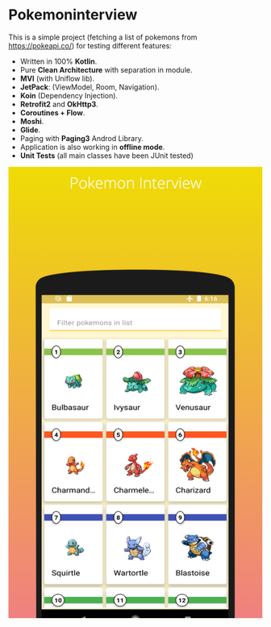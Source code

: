 # Pokemoninterview

This is a simple project (fetching a list of pokemons from https://pokeapi.co/) for testing different features:

* Written in 100% **Kotlin**.
* Pure **Clean Architecture** with separation in module.
* **MVI** (with Uniflow lib).
* **JetPack**: (ViewModel, Room, Navigation).
* **Koin** (Dependency Injection).
* **Retrofit2** and **OkHttp3**.
* **Coroutines + Flow**.
* **Moshi**.
* **Glide**.
* Paging with **Paging3** Androd Library.
* Application is also working in **offline mode**.
* **Unit Tests** (all main classes have been JUnit tested)

![Alt text](screenshot_1.png?raw=true "Pokemons")


